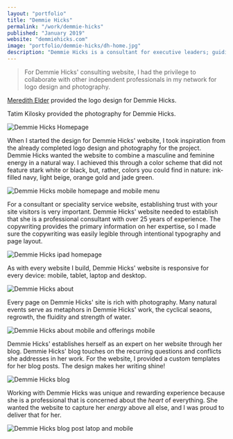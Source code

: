 ```yaml
---
layout: "portfolio"
title: "Demmie Hicks"
permalink: "/work/demmie-hicks"
published: "January 2019"
website: "demmiehicks.com"
image: "portfolio/demmie-hicks/dh-home.jpg"
description: "Demmie Hicks is a consultant for executive leaders; guiding them through complexities such as mergers and acquisitions, managing employees and insurance. Demmie Hicks needed a website that captured her energy as a consultant: professional and welcoming. Demmie Hicks' website has a cohesive design that's inspired by nature. This was achieved through custom logo design, photography and web design."
---
```


>For Demmie Hicks' consulting website, I had the privilege to collaborate with other independent professionals in my network for logo design and photography.

[Meredith Elder](https://meredithelder.com/) provided the logo design for Demmie Hicks.

Tatim Kilosky provided the photography for Demmie Hicks.

![Demmie Hicks Homepage][1]

When I started the design for Demmie Hicks' website, I took inspiration from the already completed logo design and photography for the project. Demmie Hicks wanted the website to combine a masculine and feminine energy in a natural way. I achieved this through a color scheme that did not feature stark white or black, but, rather, colors you could find in nature: ink-filled navy, light beige, orange gold and jade green.


![Demmie Hicks mobile homepage and mobile menu][2]

For a consultant or speciality service website, establishing trust with your site visitors is very important. Demmie Hicks' website needed to establish that she is a professional consultant with over 25 years of experience. The copywriting provides the primary information on her expertise, so I made sure the copywriting was easily legible through intentional typography and page layout.

![Demmie Hicks ipad homepage][3]

As with every website I build, Demmie Hicks' website is responsive for every device: mobile, tablet, laptop and desktop.

![Demmie Hicks about][4]

Every page on Demmie Hicks' site is rich with photography. Many natural events serve as metaphors in Demmie Hicks' work, the cyclical seaons, regrowth, the fluidity and strength of water.

![Demmie Hicks about mobile and offerings mobile][5]

Demmie Hicks' establishes herself as an expert on her website through her blog. Demmie Hicks' blog touches on the recurring questions and conflicts she addresses in her work. For the website, I provided a custom templates for her blog posts. The design makes her writing shine!

![Demmie Hicks blog][6]

Working with Demmie Hicks was unique and rewarding experience because she is a professional that is concerned about the *heart* of everything. She wanted the website to capture her *energy* above all else, and I was proud to deliver that for her.

![Demmie Hicks blog post latop and mobile][7]

[1]: ../assets/img/portfolio/demmie-hicks/dh-home-full.jpg
[2]: ../assets/img/portfolio/demmie-hicks/dh-mobile-1.jpg
[3]: ../assets/img/portfolio/demmie-hicks/dh-ipad.jpg
[4]: ../assets/img/portfolio/demmie-hicks/dh-about.jpg
[5]: ../assets/img/portfolio/demmie-hicks/dh-mobile-2.jpg
[6]: ../assets/img/portfolio/demmie-hicks/dh-blog.jpg
[7]: ../assets/img/portfolio/demmie-hicks/dh-devices.jpg

